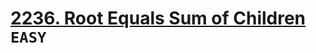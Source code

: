 # [2236. Root Equals Sum of Children](https://leetcode.com/problems/root-equals-sum-of-children/description/) `EASY`
